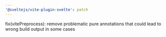 ```yaml
---
'@sveltejs/vite-plugin-svelte': patch
---
```


fix(vitePreprocess): remove problematic pure annotations that could lead to wrong build output in some cases
